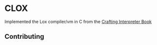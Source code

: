 # CLOX

Implemented the Lox compiler/vm in C from the [Crafting Interpreter Book](https://craftinginterpreters.com)
## Contributing
